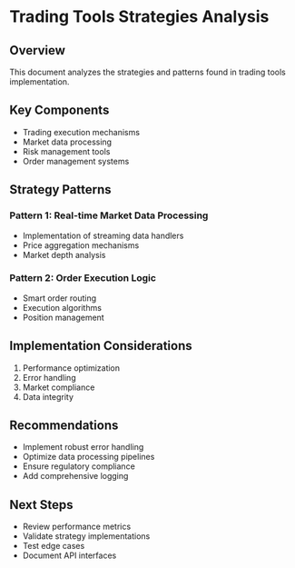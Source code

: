 # Trading Tools Strategies Analysis

## Overview
This document analyzes the strategies and patterns found in trading tools implementation.

## Key Components
- Trading execution mechanisms
- Market data processing
- Risk management tools
- Order management systems

## Strategy Patterns
### Pattern 1: Real-time Market Data Processing
- Implementation of streaming data handlers
- Price aggregation mechanisms
- Market depth analysis

### Pattern 2: Order Execution Logic
- Smart order routing
- Execution algorithms
- Position management

## Implementation Considerations
1. Performance optimization
2. Error handling
3. Market compliance
4. Data integrity

## Recommendations
- Implement robust error handling
- Optimize data processing pipelines
- Ensure regulatory compliance
- Add comprehensive logging

## Next Steps
- Review performance metrics
- Validate strategy implementations
- Test edge cases
- Document API interfaces